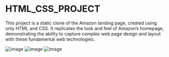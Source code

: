 # HTML_CSS_PROJECT

This project is a static clone of the Amazon landing page, created using only HTML and CSS. It replicates the look and feel of Amazon’s homepage, demonstrating the ability to capture complex web page design and layout with these fundamental web technologies.

![image](https://github.com/user-attachments/assets/a5b19169-1f1b-4cdc-a47f-b28b9651527c)
![image](https://github.com/user-attachments/assets/2c55c7c7-1f44-407b-ada8-0dc1d4e9b014)
![image](https://github.com/user-attachments/assets/6482f359-944a-4d8b-9320-8445313b8b2a)



